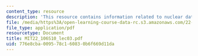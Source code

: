 ```yaml
---
content_type: resource
description: 'This resource contains information related to nuclear data. '
file: /media/https%3A/open-learning-course-data-rc.s3.amazonaws.com/22-106-neutron-interactions-and-applications-spring-2010/776e8cba009578c160830b6f669d11da_MIT22_106S10_lec03.pdf
file_type: application/pdf
resourcetype: Document
title: MIT22_106S10_lec03.pdf
uid: 776e8cba-0095-78c1-6083-0b6f669d11da
---
```

